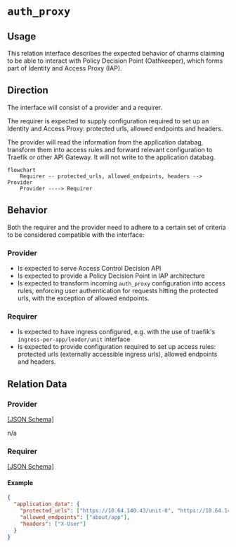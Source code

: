 # `auth_proxy`

## Usage

This relation interface describes the expected behavior of charms claiming to be able to interact with Policy Decision Point (Oathkeeper), which forms part of Identity and Access Proxy (IAP).

## Direction

The interface will consist of a provider and a requirer.

The requirer is expected to supply configuration required to set up an Identity and Access Proxy: protected urls, allowed endpoints and headers.

The provider will read the information from the application databag, transform them into access rules and forward relevant configuration to Traefik or other API Gateway. It will not write to the application databag.

```mermaid
flowchart
    Requirer -- protected_urls, allowed_endpoints, headers --> Provider
    Provider ----> Requirer
```

## Behavior

Both the requirer and the provider need to adhere to a certain set of criteria to be considered compatible with the interface:

### Provider

- Is expected to serve Access Control Decision API
- Is expected to provide a Policy Decision Point in IAP architecture
- Is expected to transform incoming `auth_proxy` configuration into access rules, enforcing user authentication for requests hitting the protected urls, with the exception of allowed endpoints.

### Requirer

- Is expected to have ingress configured, e.g. with the use of traefik's `ingress-per-app/leader/unit` interface
- Is expected to provide configuration required to set up access rules: protected urls (externally accessible ingress urls), allowed endpoints and headers.

## Relation Data

### Provider

[\[JSON Schema\]](./schemas/provider.json)

n/a

### Requirer

[\[JSON Schema\]](./schemas/requirer.json)


#### Example

```json
{
  "application_data": {
    "protected_urls": ["https://10.64.140.43/unit-0", "https://10.64.140.43/unit-1"],
    "allowed_endpoints": ["about/app"],
    "headers": ["X-User"]
  }
}
```
